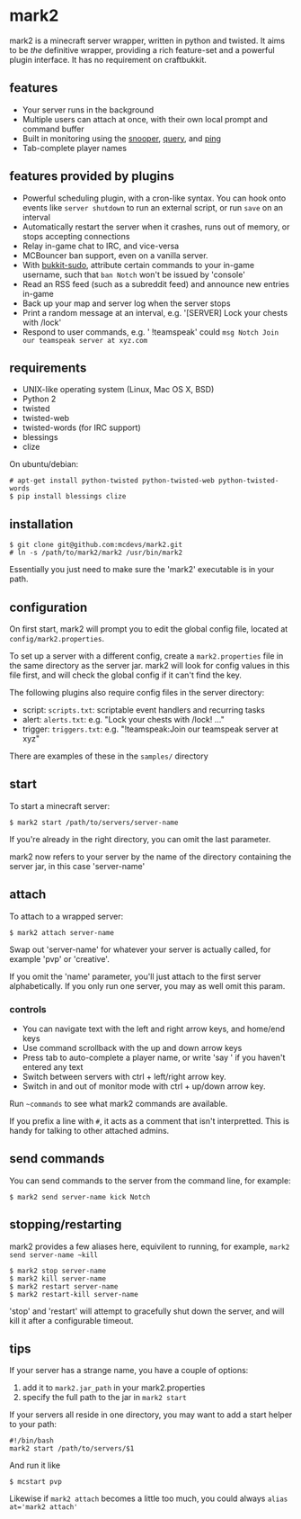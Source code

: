 # mark2

mark2 is a minecraft server wrapper, written in python and twisted. It aims to
be *the* definitive wrapper, providing a rich feature-set and a powerful 
plugin interface. It has no requirement on craftbukkit.

## features

* Your server runs in the background
* Multiple users can attach at once, with their own local prompt and command 
  buffer
* Built in monitoring using the [snooper](http://wiki.vg/Session#Snoop), 
  [query](http://wiki.vg/Query), and [ping](http://wiki.vg/Server_List_Ping)
* Tab-complete player names

## features provided by plugins

* Powerful scheduling plugin, with a cron-like syntax. You can hook onto 
  events like `server shutdown` to run an external script, or run `save` on an
  interval
* Automatically restart the server when it crashes, runs out of memory, or
  stops accepting connections
* Relay in-game chat to IRC, and vice-versa
* MCBouncer ban support, even on a vanilla server.
* With [bukkit-sudo](https://github.com/edk141/bukkit-sudo), attribute certain
  commands to your in-game username, such that `ban Notch` won't be issued by 
  'console'
* Read an RSS feed (such as a subreddit feed) and announce new entries in-game
* Back up your map and server log when the server stops
* Print a random message at an interval, e.g. '[SERVER] Lock your chests with 
  /lock'
* Respond to user commands, e.g. '<Notch> !teamspeak' could `msg Notch Join 
  our teamspeak server at xyz.com`

## requirements

* UNIX-like operating system (Linux, Mac OS X, BSD)
* Python 2
* twisted
* twisted-web
* twisted-words (for IRC support)
* blessings
* clize

On ubuntu/debian:

    # apt-get install python-twisted python-twisted-web python-twisted-words
    $ pip install blessings clize

## installation

    $ git clone git@github.com:mcdevs/mark2.git
    # ln -s /path/to/mark2/mark2 /usr/bin/mark2

Essentially you just need to make sure the 'mark2' executable is in your path.

## configuration

On first start, mark2 will prompt you to edit the global config file, located 
at `config/mark2.properties`. 

To set up a server with a different config, create a `mark2.properties` file
in the same directory as the server jar. mark2 will look for config values in
this file first, and will check the global config if it can't find the key.

The following plugins also require config files in the server directory:

* script: `scripts.txt`: scriptable event handlers and recurring tasks
* alert: `alerts.txt`: e.g. "Lock your chests with /lock! ..."
* trigger: `triggers.txt`: e.g. "!teamspeak:Join our teamspeak server at xyz"

There are examples of these in the `samples/` directory

## start

To start a minecraft server:

    $ mark2 start /path/to/servers/server-name

If you're already in the right directory, you can omit the last parameter.

mark2 now refers to your server by the name of the directory containing the
server jar, in this case 'server-name'

## attach

To attach to a wrapped server:

    $ mark2 attach server-name

Swap out 'server-name' for whatever your server is actually called, for
example 'pvp' or 'creative'.

If you omit the 'name' parameter, you'll just attach to the first server 
alphabetically. If you only run one server, you may as well omit this param.

### controls

* You can navigate text with the left and right arrow keys, and home/end keys
* Use command scrollback with the up and down arrow keys
* Press tab to auto-complete a player name, or write 'say ' if you haven't
  entered any text
* Switch between servers with ctrl + left/right arrow key.
* Switch in and out of monitor mode with ctrl + up/down arrow key.

Run `~commands` to see what mark2 commands are available.

If you prefix a line with `#`, it acts as a comment that isn't interpretted.
This is handy for talking to other attached admins.

## send commands

You can send commands to the server from the command line, for example:

    $ mark2 send server-name kick Notch

## stopping/restarting

mark2 provides a few aliases here, equivilent to running, for example, 
`mark2 send server-name ~kill`

    $ mark2 stop server-name
    $ mark2 kill server-name
    $ mark2 restart server-name
    $ mark2 restart-kill server-name

'stop' and 'restart' will attempt to gracefully shut down the server, and will
kill it after a configurable timeout.

## tips

If your server has a strange name, you have a couple of options:

1. add it to `mark2.jar_path` in your mark2.properties
2. specify the full path to the jar in `mark2 start`

If your servers all reside in one directory, you may want to add a start
helper to your path:

    #!/bin/bash
    mark2 start /path/to/servers/$1

And run it like
    
    $ mcstart pvp

Likewise if `mark2 attach` becomes a little too much, you could always 
`alias at='mark2 attach'`
